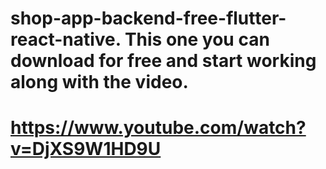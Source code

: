 # shop-app-backend-free-flutter-react-native. This one you can download for free and start working along with the video.
# https://www.youtube.com/watch?v=DjXS9W1HD9U
